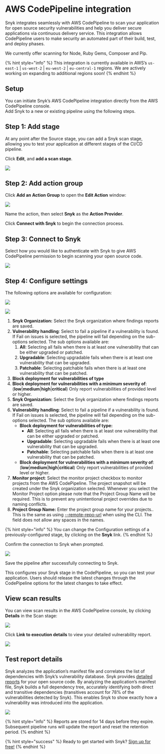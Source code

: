 # AWS CodePipeline integration

Snyk integrates seamlessly with AWS CodePipeline to scan your application for open source security vulnerabilities and help you deliver secure applications via continuous delivery service. This integration allows CodePipeline users to make security an automated part of their build, test, and deploy phases.

We currently offer scanning for Node, Ruby Gems, Composer and Pip.

{% hint style="info" %}
This integration is currently available in AWS’s `us-east-1` \| `us-west-2` \| `eu-west-2` \| `eu-central-1` regions. We are actively working on expanding to additional regions soon!
{% endhint %}

## Setup

You can initiate Snyk’s AWS CodePipeline integration directly from the AWS CodePipeline console.  
Add Snyk to a new or existing pipeline using the following steps.

## Step 1: Add stage

At any point after the Source stage, you can add a Snyk scan stage, allowing you to test your application at different stages of the CI/CD pipeline.

Click **Edit**, and **add a scan stage**.

![](../../.gitbook/assets/aws-cp-add-stage.png/)

## Step 2: Add action group

Click **Add an Action Group** to open the **Edit Action** window:

![](../../.gitbook/assets/aws-cp-edit-action.png/)

Name the action, then select **Snyk** as the **Action Provider**.

Click **Connect with Snyk** to begin the connection process.

## Step 3: Connect to Snyk

Select how you would like to authenticate with Snyk to give AWS CodePipeline permission to begin scanning your open source code.

![](../../.gitbook/assets/snyk-cp-int-config.png/)

## Step 4: Configure settings

The following options are available for configuration:

![](../../.gitbook/assets/configure.png/)

![](../../.gitbook/assets/image8%20%281%29.png/)

1. **Snyk Organization:** Select the Snyk organization where findings reports are saved. 
2. **Vulnerability handling**: Select to fail a pipeline if a vulnerability is found. If Fail on issues is selected, the pipeline will fail depending on the sub-options selected. The sub options available are: 
   1. **All**: Selecting all fails when there is at least one vulnerability that can be either upgraded or patched. 
   2. **Upgradable**: Selecting upgradable fails when there is at least one vulnerability that can be upgraded. 
   3. **Patchable**: Selecting patchable fails when there is at least one vulnerability that can be patched. 
3. **Block deployment for vulnerabilities of type** 
4. **Block deployment for vulnerabilities with a minimum severity of**: \(**low**\|**medium**\|**high**\|**critical**\) Only report vulnerabilities of provided level or higher.
5. **Snyk Organization:** Select the Snyk organization where findings reports are saved.
6. **Vulnerability handling**: Select to fail a pipeline if a vulnerability is found. If Fail on issues is selected, the pipeline will fail depending on the sub-options selected. The sub options available are: 
   * **Block deployment for vulnerabilities of type:**
     * **All**: Selecting all fails when there is at least one vulnerability that can be either upgraded or patched. 
     * **Upgradable**: Selecting upgradable fails when there is at least one vulnerability that can be upgraded. 
     * **Patchable**: Selecting patchable fails when there is at least one vulnerability that can be patched. 
   * **Block deployment for vulnerabilities with a minimum severity of**: \(**low**\|**medium**\|**high**\|**critical**\) Only report vulnerabilities of provided level or higher.
7. **Monitor project**: Select the monitor project checkbox to monitor projects from the AWS CodePipeline. The project snapshot will be created under the Snyk organization selected. Whenever you select the Monitor Project option please note that the Project Group Name will be required. This is to prevent any unintentional project overrides due to naming conflicts.
8. **Project Group Name:** Enter the project group name for your projects.. This is the same as using [--remote-repo-url](https://support.snyk.io/hc/en-us/articles/360000910677-Snyk-CLI-monitored-projects-are-created-with-IDs-in-the-project-name/) when using the CLI. The field does not allow any spaces in the names.

{% hint style="info" %}
You can change the Configuration settings of a previously-configured stage, by clicking on the **Snyk** link.
{% endhint %}

Confirm the connection to Snyk when prompted.

![](../../.gitbook/assets/aws-cp-confirm-oauth.png/)

Save the pipeline after successfully connecting to Snyk.

This configures your Snyk stage in the CodePipeline, so you can test your application. Users should release the latest changes through the CodePipeline options for the latest changes to take effect.

## View scan results

You can view scan results in the AWS CodePipeline console, by clicking **Details** in the Scan stage:

![](../../.gitbook/assets/aws-cp-findings-report.png/)

Click **Link to execution details** to view your detailed vulnerability report.

![](../../.gitbook/assets/image4-2-.png/)

## Test report details

Snyk analyzes the application’s manifest file and correlates the list of dependencies with Snyk’s vulnerability database. Snyk provides [detailed reports](https://support.snyk.io/hc/en-us/categories/360000598418-Reports-and-remediation/) for your open source code. By analyzing the application’s manifest file, Snyk builds a full dependency tree, accurately identifying both direct and transitive dependencies \(transitives account for 78% of the vulnerabilities detected by Snyk\). This enables Snyk to show exactly how a vulnerability was introduced into the application.

![](../../.gitbook/assets/prototype.png/)

{% hint style="info" %}
Reports are stored for 14 days before they expire. Subsequent pipeline runs will update the report and reset the retention period.
{% endhint %}

{% hint style="success" %}
Ready to get started with Snyk? [Sign up for free!](https://snyk.io/login?cta=sign-up&loc=footer&page=support_docs_page/)
{% endhint %}

